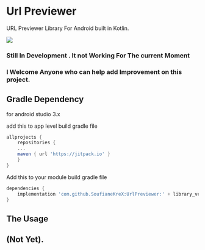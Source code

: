 # Url Previewer
URL Previewer Library For Android built in Kotlin.

[![](https://jitpack.io/v/SoufianeKreX/UrlPreviewer.svg)](https://jitpack.io/#SoufianeKreX/UrlPreviewer)

### Still In Development . It not Working For The current Moment
### I Welcome Anyone who can help add Improvement on this project.


## Gradle Dependency

for android studio 3.x

add this to app level build gradle file

~~~gradle
allprojects {
	repositories {
	...
	maven { url 'https://jitpack.io' }
	}
}
~~~

Add this to your module build gradle file

~~~gradle
dependencies {
	implementation 'com.github.SoufianeKreX:UrlPreviewer:' + library_version
}
~~~

## The Usage
## (Not Yet).

